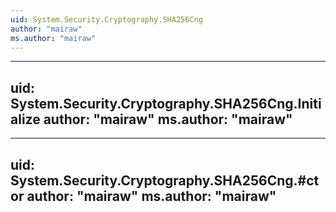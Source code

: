 ```yaml
---
uid: System.Security.Cryptography.SHA256Cng
author: "mairaw"
ms.author: "mairaw"
---
```


---
uid: System.Security.Cryptography.SHA256Cng.Initialize
author: "mairaw"
ms.author: "mairaw"
---

---
uid: System.Security.Cryptography.SHA256Cng.#ctor
author: "mairaw"
ms.author: "mairaw"
---
